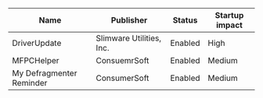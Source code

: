 | Name                     | Publisher                | Status  | Startup impact |
|--------------------------|--------------------------|---------|----------------|
| DriverUpdate             | Slimware Utilities, Inc. | Enabled | High           |
| MFPCHelper               | ConsuemrSoft             | Enabled | Medium         |
| My Defragmenter Reminder | ConsumerSoft             | Enabled | Medium         |
